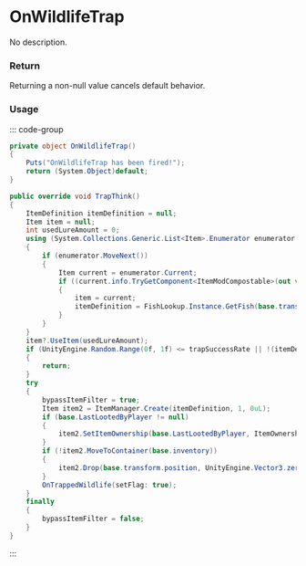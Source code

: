 # OnWildlifeTrap
<Badge type="info" text="Traps"/><Badge type="danger" text="Carbon Compatible"/><Badge type="warning" text="Oxide Compatible"/>
No description.
### Return
Returning a non-null value cancels default behavior.

### Usage
::: code-group
```csharp [Example]
private object OnWildlifeTrap()
{
	Puts("OnWildlifeTrap has been fired!");
	return (System.Object)default;
}
```
```csharp [Source — Assembly-CSharp @ SurvivalFishTrap]
public override void TrapThink()
{
	ItemDefinition itemDefinition = null;
	Item item = null;
	int usedLureAmount = 0;
	using (System.Collections.Generic.List<Item>.Enumerator enumerator = base.inventory.itemList.GetEnumerator())
	{
		if (enumerator.MoveNext())
		{
			Item current = enumerator.Current;
			if ((current.info.TryGetComponent<ItemModCompostable>(out var component) ? component.BaitValue : 0f) > 0f)
			{
				item = current;
				itemDefinition = FishLookup.Instance.GetFish(base.transform.position, cachedWaterBody, current, out var _, current.info.GetComponent<ItemModFishable>(), out usedLureAmount, 5f);
			}
		}
	}
	item?.UseItem(usedLureAmount);
	if (UnityEngine.Random.Range(0f, 1f) <= trapSuccessRate || !(itemDefinition != null))
	{
		return;
	}
	try
	{
		bypassItemFilter = true;
		Item item2 = ItemManager.Create(itemDefinition, 1, 0uL);
		if (base.LastLootedByPlayer != null)
		{
			item2.SetItemOwnership(base.LastLootedByPlayer, ItemOwnershipPhrases.SurvivalTrap);
		}
		if (!item2.MoveToContainer(base.inventory))
		{
			item2.Drop(base.transform.position, UnityEngine.Vector3.zero, UnityEngine.Quaternion.identity);
		}
		OnTrappedWildlife(setFlag: true);
	}
	finally
	{
		bypassItemFilter = false;
	}
}

```
:::

